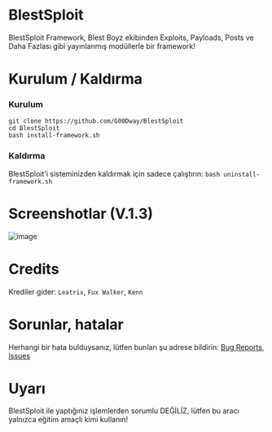 # BlestSploit
BlestSploit Framework, Blest Boyz ekibinden Exploits, Payloads, Posts ve Daha Fazlası gibi yayınlanmış modüllerle bir framework!
# Kurulum / Kaldırma
### Kurulum
```
git clone https://github.com/G00Dway/BlestSploit
cd BlestSploit
bash install-framework.sh
```
### Kaldırma
BlestSploit'i sisteminizden kaldırmak için sadece çalıştırın: `bash uninstall-framework.sh`
# Screenshotlar (V.1.3)
![image](https://user-images.githubusercontent.com/80381071/182795041-580c18f2-f84e-486d-9764-f35093b7ea13.png)
# Credits
Krediler gider: `Leatrix`, `Fux Walker`, `Kenn`
# Sorunlar, hatalar
Herhangi bir hata bulduysanız, lütfen bunları şu adrese bildirin: <a href="https://github.com/G00Dway/BlestSploit/issues">Bug Reports, Issues</a>
# Uyarı
BlestSploit ile yaptığınız işlemlerden sorumlu DEĞİLİZ, lütfen bu aracı yalnızca eğitim amaçlı kimi kullanın!
